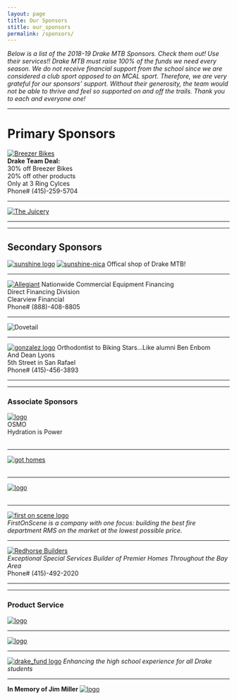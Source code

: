 ```yaml
---
layout: page
title: Our Sponsors
stitle: our_sponsors
permalink: /sponsors/
---
```



*Below is a list of the 2018-19 Drake MTB Sponsors. Check them out! Use their services!! Drake MTB must raise 100% of the funds we need every season. We do not receive financial support from the school since we are considered a club sport opposed to an MCAL sport. Therefore, we are very grateful for our sponsors’ support. Without their generosity, the team would not be able to thrive and feel so supported on and off the trails. Thank you to each and everyone one!*

***
# Primary Sponsors
[![Breezer Bikes](../images/breezer.jpg)](http://breezerbikes.com)<br>
**Drake Team Deal:**<br>
30% off Breezer Bikes<br>
20% off other products<br>
Only at 3 Ring Cylces<br>
Phone# (415)-259-5704

***
[![The Juicery](../images/juicery.jpg)](https://www.facebook.com/juicery.com)<br>

***
***
## Secondary Sponsors
[![sunshine logo](../images/sunshine_new.JPG)](http://www.sunshinebicycle.com)
[![sunshine-nica](../images/nica-header.jpg)](http://www.sunshinebicycle.com/nica16/)
Offical shop of Drake MTB!
****
[![Allegiant](../images/Allegiant-logo.jpg)](http://www.clearviewfinancial.com)
Nationwide Commercial Equipment Financing<br>
Direct Financing Division<br>
Clearview Financial<br>
Phone# (888)-408-8805
****
![Dovetail](../images/dovetail-logo.jpg)
****
[![gonzalez logo](../images/Gonzolez-logo.png)](http://www.drmichelleg.com)
Orthodontist to Biking Stars…Like alumni Ben Enbom<br>
And Dean Lyons<br>
5th Street in San Rafael<br>
Phone# (415)-456-3893

***
***
### Associate Sponsors
[![logo](../images/Osmo_wordmark_color.png)](http://www.osmonutrition.com)
<br>OSMO<br>
Hydration is Power<br><br>
****
[![got homes](../images/got-homes.jpg)](http://gothomes.com)<br><br>
****
[![logo](../images/Dolby_Vert_Black.png)](http://www.dolby.com/us/en/index.html)<br><br>
****
[![first on scene logo](../images/First-On-Scene.jpg)](http://firstonscene.com)<br>
*FirstOnScene is a company with one focus: building the best fire department RMS on the market at the lowest possible price.*
****
[![Redhorse Builders](../images/redhorse.jpg)](http://www.redhorseconstructors.com)<br>
*Exceptional Special Services Builder of Premier Homes
Throughout the Bay Area*<br>
Phone# (415)-492-2020

***
***
### Product Service
[![logo](../images/marin-yoga.png)](http://www.Marinpoweryoga.com)
****
[![logo](../images/pelo-logo.jpg)](http://www.pelofitness.com)
****
[![drake_fund logo](../images/drake_fund.jpg)](http://www.drakefund.org)
*Enhancing the high school experience for all Drake students*
****
**In Memory of Jim Miller**
[![logo](../images/jmiller.jpg)](/jim_miller)
